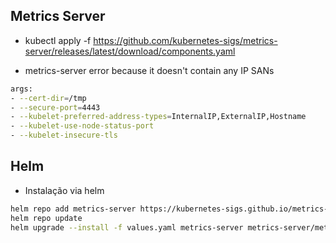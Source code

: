 ## Metrics Server

- kubectl apply -f https://github.com/kubernetes-sigs/metrics-server/releases/latest/download/components.yaml

- metrics-server error because it doesn't contain any IP SANs

```bash
args:
- --cert-dir=/tmp
- --secure-port=4443
- --kubelet-preferred-address-types=InternalIP,ExternalIP,Hostname
- --kubelet-use-node-status-port
- --kubelet-insecure-tls
```

## Helm

- Instalação via helm

```bash
helm repo add metrics-server https://kubernetes-sigs.github.io/metrics-server/
helm repo update
helm upgrade --install -f values.yaml metrics-server metrics-server/metrics-server -n kube-system
```